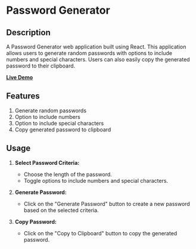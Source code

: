 # Password Generator

## Description
A Password Generator web application built using React. This application allows users to generate random passwords with options to include numbers and special characters. Users can also easily copy the generated password to their clipboard.

[**Live Demo**](https://strong-password-generator-tool.vercel.app/)

## Features
1. Generate random passwords
2. Option to include numbers
3. Option to include special characters
4. Copy generated password to clipboard

## Usage
1. **Select Password Criteria:**
   * Choose the length of the password.
   * Toggle options to include numbers and special characters.

2. **Generate Password:**
   * Click on the "Generate Password" button to create a new password based on the selected criteria.
   
3. **Copy Password:**
   * Click on the "Copy to Clipboard" button to copy the generated password.
